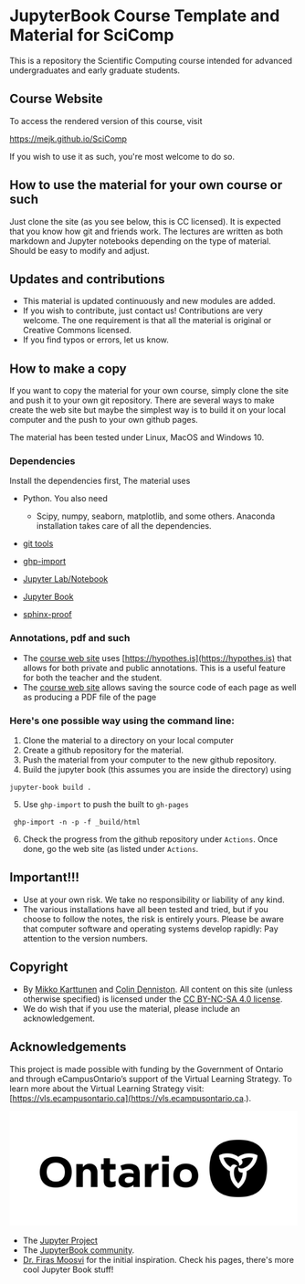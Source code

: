 # JupyterBook Course Template and Material for SciComp

This is a repository the Scientific Computing course intended for advanced undergraduates and early graduate students.

## Course Website

To access the rendered version of this course, visit 

https://mejk.github.io/SciComp

If you wish to use it as such, you're most welcome to do so.

## How to use the material for your own course or such

Just clone the site (as you see below, this is CC licensed). It is expected that you know how git and friends work. The lectures are written as both markdown and Jupyter notebooks depending on the type of material. Should be easy to modify and adjust. 

## Updates and contributions

- This material is updated continuously and new modules are added.
- If you wish to contribute, just contact us! Contributions are very welcome. The one requirement is that all the material is original or Creative Commons licensed.
- If you find typos or errors, let us know.


## How to make a copy

If you want to copy the material for your own course, simply clone the site and push it to your own git repository. There are several ways to make create the web site but maybe the simplest way is to build it on your local computer and the push to your own github pages.

The material has been tested under Linux, MacOS and Windows 10.

### Dependencies

Install the dependencies first, The material uses 

- Python. You also need
  - Scipy, numpy, seaborn, matplotlib, and some others. Anaconda installation takes care of all the dependencies.
  
- [git tools](https://github.com/git-guides/install-git)
- [ghp-import](https://github.com/c-w/ghp-import)
- [Jupyter Lab/Notebook](https://jupyter.org/)
- [Jupyter Book](https://jupyterbook.org/start/overview.html)
- [sphinx-proof](https://github.com/executablebooks/sphinx-proof)

### Annotations, pdf and such

- The [course web site](https://mejk.github.io/SciComp/) uses [https://hypothes.is](https://hypothes.is) that allows for both private and public annotations. This is a useful feature for both the teacher and the student.
-  The [course web site](https://mejk.github.io/SciComp/) allows saving the source code of each page as well as producing a PDF file of the page 

### Here's one possible way using the command line:

1. Clone the material to a directory on your local computer
1. Create a github repository for the material.
1. Push the material from your computer to the new github repository. 
1. Build the jupyter book (this assumes you are inside the directory) using
  ```
  jupyter-book build .
  ```
5. Use `ghp-import` to push the built to `gh-pages`
  ```
   ghp-import -n -p -f _build/html
  ``` 
6. Check the progress from the github repository under `Actions`. Once done, go the web site (as listed under `Actions`.

## Important!!!

- Use at your own risk. We take no responsibility or liability of any kind. 
- The various installations have all been tested and tried, but if you choose to follow the notes, the risk is entirely yours. Please be aware that computer software and operating systems develop rapidly: Pay attention to the version numbers.

## Copyright 

- By [Mikko Karttunen](https://www.softsimu.net/mikko/) and [Colin Denniston](https://publish.uwo.ca/~cdennist/group.html).  All content on this site (unless otherwise specified) is licensed under the [CC BY-NC-SA 4.0 license](https://creativecommons.org/licenses/by-nc-sa/4.0/).
- We do wish that if you use the material, please include an acknowledgement. 


## Acknowledgements

This project is made possible with funding by the Government of Ontario and through eCampusOntario’s support of the Virtual Learning Strategy. To learn more about the Virtual Learning Strategy visit: [https://vls.ecampusontario.ca](https://vls.ecampusontario.ca.).

![Ontario](./images/logos/ON_POS_LOGO_RGB-sm.png)


- The [Jupyter Project](https://jupyter.org/)
- The [JupyterBook community](https://github.com/executablebooks/jupyter-book/graphs/contributors).
- [Dr. Firas Moosvi](https://github.com/firasm) for the initial inspiration. Check his pages, there's more cool Jupyter Book stuff!

